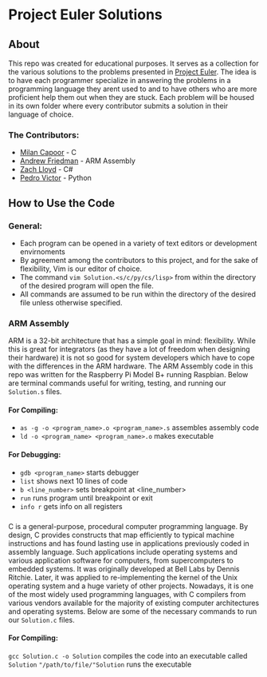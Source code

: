 # Project Euler Solutions
## About
This repo was created for educational purposes. It serves as a collection for the various solutions to the problems presented in [Project Euler](https://projecteuler.net/). The idea is to have each programmer specialize in answering the problems in a programming language they arent used to and to have others who are more proficient help them out when they are stuck. Each problem will be housed in its own folder where every contributor submits a solution in their language of choice. 
### The Contributors:
- [Milan Capoor](https://github.com/mcapoor) - C
- [Andrew Friedman](https://github.com/Fried-man) - ARM Assembly
- [Zach Lloyd](https://github.com/zachlloyd01) - C#
- [Pedro Victor](https://github.com/PedroVictorCoding) - Python
## How to Use the Code
### General:
* Each program can be opened in a variety of text editors or development envirnoments
* By agreement among the contributors to this project, and for the sake of flexibility, Vim is our editor of choice.
* The command `vim Solution.<s/c/py/cs/lisp>` from within the directory of the desired program will open the file.
* All commands are assumed to be run within the directory of the desired file unless otherwise specified.
### ARM Assembly
ARM is a 32-bit architecture that has a simple goal in mind: flexibility. While this is great for integrators (as they have a lot of freedom when designing their hardware) it is not so good for system developers which have to cope with the differences in the ARM hardware. The ARM Assembly code in this repo was written for the Raspberry Pi Model B+ running Raspbian. Below are terminal commands useful for writing, testing, and running our `Solution.s` files.
#### For Compiling:
* `as -g -o <program_name>.o <program_name>.s` assembles assembly code
* `ld -o <program_name> <program_name>.o` makes executable
#### For Debugging:
* `gdb <program_name>` starts debugger
* `list` shows next 10 lines of code
* `b <line_number>` sets breakpoint at <line_number>
* `run` runs program until breakpoint or exit
* `info r` gets info on all registers
### 
C is a general-purpose, procedural computer programming language. By design, C provides constructs that map efficiently to typical machine instructions and has found lasting use in applications previously coded in assembly language. Such applications include operating systems and various application software for computers, from supercomputers to embedded systems. It was originally developed at Bell Labs by Dennis Ritchie. Later, it was applied to re-implementing the kernel of the Unix operating system and a huge variety of other projects. Nowadays, it is one of the most widely used programming languages, with C compilers from various vendors available for the majority of existing computer architectures and operating systems. Below are some of the necessary commands to run our `Solution.c` files.
#### For Compiling:
`gcc Solution.c -o Solution` compiles the code into an executable called `Solution`
`"/path/to/file/"Solution` runs the executable
